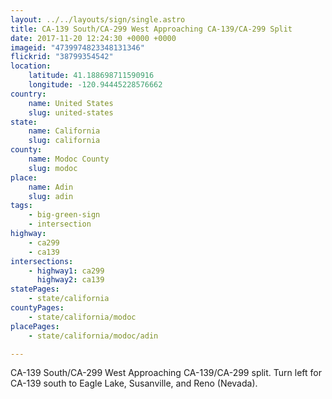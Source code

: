 ```yaml
---
layout: ../../layouts/sign/single.astro
title: CA-139 South/CA-299 West Approaching CA-139/CA-299 Split
date: 2017-11-20 12:24:30 +0000 +0000
imageid: "4739974823348131346"
flickrid: "38799354542"
location:
    latitude: 41.188698711590916
    longitude: -120.94445228576662
country:
    name: United States
    slug: united-states
state:
    name: California
    slug: california
county:
    name: Modoc County
    slug: modoc
place:
    name: Adin
    slug: adin
tags:
    - big-green-sign
    - intersection
highway:
    - ca299
    - ca139
intersections:
    - highway1: ca299
      highway2: ca139
statePages:
    - state/california
countyPages:
    - state/california/modoc
placePages:
    - state/california/modoc/adin

---
```

CA-139 South/CA-299 West Approaching CA-139/CA-299 split.  Turn left for CA-139 south to Eagle Lake, Susanville, and Reno (Nevada).
